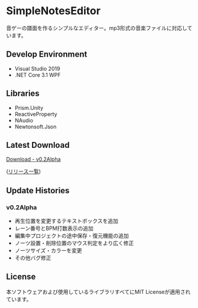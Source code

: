 # SimpleNotesEditor
音ゲーの譜面を作るシンプルなエディター。mp3形式の音楽ファイルに対応しています。

## Develop Environment
* Visual Studio 2019
* .NET Core 3.1 WPF

## Libraries
* Prism.Unity
* ReactiveProperty
* NAudio
* Newtonsoft.Json

## Latest Download
[Download - v0.2Alpha](https://github.com/MusicGameProduction/SNE/releases/download/v0.2Alpha/SNE.zip)

([リリース一覧](https://github.com/MusicGameProduction/SNE/releases))

## Update Histories
### v0.2Alpha
* 再生位置を変更するテキストボックスを追加
* レーン番号とBPM打数表示の追加
* 編集中プロジェクトの途中保存・復元機能の追加
* ノーツ設置・削除位置のマウス判定をより広く修正
* ノーツサイズ・カラーを変更
* その他バグ修正

## License
本ソフトウェアおよび使用しているライブラリすべてにMIT Licenseが適用されています。